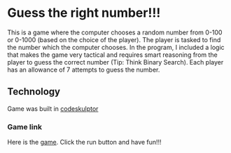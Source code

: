 # Guess the right number!!!

This is a game where the computer chooses a random number from 0-100 or 0-1000 (based on the choice of the player). The player is tasked to find the number which the computer chooses. In the program, I included a logic that makes the game very tactical and requires smart reasoning from the player to guess the correct number (Tip: Think Binary Search). Each player has an allowance of 7 attempts to guess the number. 

## Technology
Game was built in [codeskulptor](https://en.wikipedia.org/wiki/CodeSkulptor)

### Game link
Here is the [game](https://py2.codeskulptor.org/#user49_kFLCBCWw30_2.py). Click the run button and have fun!!!

